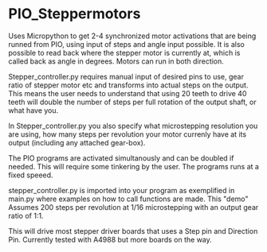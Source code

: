 # PIO_Steppermotors
Uses Micropython to get 2-4 synchronized motor activations that are being runned from PIO, using input of steps and angle input possible. It is also possible to read back where the stepper motor is currently at, which is called back as angle in degrees. Motors can run in both direction.

Stepper_controller.py requires manual input of desired pins to use, gear ratio of stepper motor etc and transforms into actual steps on 
the output. This means the user needs to understand that using 20 teeth to drive 40 teeth will double the number of steps per 
full rotation of the output shaft, or what have you.

In Stepper_controller.py you also specify what microstepping resolution you are using, how many steps per revolution your motor currenly 
have at its output (including any attached gear-box).

The PIO programs are activated simultanously and can be doubled if needed. This will require some tinkering by the user. The programs runs at a fixed speeed.

stepper_controller.py is imported into your program as exemplified in main.py where examples on how to call functions are made.
This "demo" Assumes 200 steps per revolution at 1/16 microstepping with an output gear ratio of 1:1.

This will drive most stepper driver boards that uses a Step pin and Direction Pin. Currently tested with A4988 but more boards on the way.
